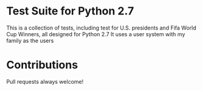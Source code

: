 # Test Suite for Python 2.7
This is a collection of tests, including test for U.S. presidents and Fifa World Cup Winners, all designed for Python 2.7
It uses a user system with my family as the users
# Contributions
Pull requests always welcome!
